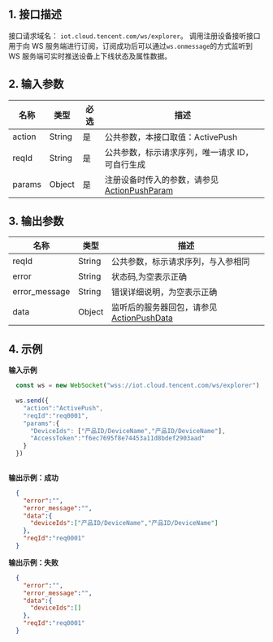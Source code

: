## 1. 接口描述
接口请求域名： `iot.cloud.tencent.com/ws/explorer`。
调用注册设备接听接口用于向 WS 服务端进行订阅，订阅成功后可以通过`ws.onmessage`的方式监听到 WS 服务端可实时推送设备上下线状态及属性数据。

## 2. 输入参数 

|名称|类型|必选|描述|
|---|---|---|---|
|action|String|是|公共参数，本接口取值：ActivePush|
|reqId|String|是|公共参数，标示请求序列，唯一请求 ID，可自行生成|
|params|Object |是|注册设备时传入的参数，请参见 [ActionPushParam](https://cloud.tencent.com/document/product/1081/40780#ActionPushParam)|

## 3. 输出参数 

|名称|类型|描述|
|---|---|---|
|reqId|String|公共参数，标示请求序列，与入参相同|
|error|String|状态码,为空表示正确|
|error_message|String|错误详细说明，为空表示正确|
|data|Object|监听后的服务器回包，请参见  [ActionPushData](https://cloud.tencent.com/document/product/1081/40780#ActionPushData)|

## 4. 示例

**输入示例**
```js
  const ws = new WebSocket("wss://iot.cloud.tencent.com/ws/explorer")
  
  ws.send({
    "action":"ActivePush",
    "reqId":"req0001",
    "params":{
      "DeviceIds": ["产品ID/DeviceName","产品ID/DeviceName"],
      "AccessToken":"f6ec7695f8e74453a11d8bdef2903aad"
    }
  })
  
```
**输出示例：成功**
```json
  {
    "error":"",
    "error_message":"",
    "data":{
      "deviceIds":["产品ID/DeviceName","产品ID/DeviceName"]
    },
    "reqId":"req0001"
  }
```
**输出示例：失败**
```json
  {
    "error":"",
    "error_message":"",
    "data":{
      "deviceIds":[]
    },
    "reqId":"req0001"
  }
```

